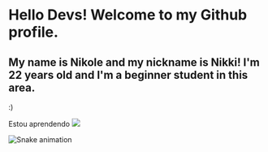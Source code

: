 # Hello Devs! Welcome to my Github profile.
## My name is Nikole and my nickname is Nikki! I'm 22 years old and I'm a beginner student in this area. 
:) 

Estou aprendendo
<img src="https://cdn.jsdelivr.net/gh/devicons/devicon/icons/javascript/javascript-original.svg" /> 

![Snake animation](https://github.com/seu-usuário-aqui/seu-usuário-aqui/blob/output/github-contribution-grid-snake.svg)
